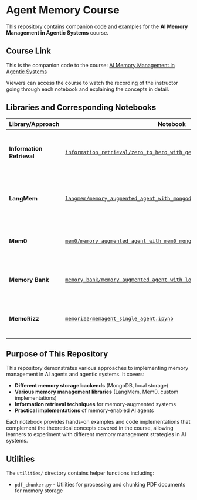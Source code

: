 # Agent Memory Course

This repository contains companion code and examples for the **AI Memory Management in Agentic Systems** course.

## Course Link

This is the companion code to the course: [AI Memory Management in Agentic Systems](https://learning.oreilly.com/live-events/ai-memory-management-in-agentic-systems/0642572179274/)

Viewers can access the course to watch the recording of the instructor going through each notebook and explaining the concepts in detail.

## Libraries and Corresponding Notebooks

| Library/Approach | Notebook | Description |
|------------------|----------|-------------|
| **Information Retrieval** | [`information_retrieval/zero_to_hero_with_genai_with_mongodb_openai.ipynb`](information_retrieval/zero_to_hero_with_genai_with_mongodb_openai.ipynb) | Zero to hero guide using MongoDB and OpenAI for generative AI applications |
| **LangMem** | [`langmem/memory_augmented_agent_with_mongodb.ipynb`](langmem/memory_augmented_agent_with_mongodb.ipynb) | Memory-augmented agent implementation using MongoDB |
| **Mem0** | [`mem0/memory_augmented_agent_with_mem0_mongodb.ipynb`](mem0/memory_augmented_agent_with_mem0_mongodb.ipynb) | Memory-augmented agent using Mem0 library with MongoDB |
| **Memory Bank** | [`memory_bank/memory_augmented_agent_with_local_memory.ipynb`](memory_bank/memory_augmented_agent_with_local_memory.ipynb) | Memory-augmented agent with local memory implementation |
| **MemoRizz** | [`memorizz/memagent_single_agent.ipynb`](memorizz/memagent_single_agent.ipynb) | Single agent memory implementation with MemoRizz framework |

## Purpose of This Repository

This repository demonstrates various approaches to implementing memory management in AI agents and agentic systems. It covers:

- **Different memory storage backends** (MongoDB, local storage)
- **Various memory management libraries** (LangMem, Mem0, custom implementations)
- **Information retrieval techniques** for memory-augmented systems
- **Practical implementations** of memory-enabled AI agents

Each notebook provides hands-on examples and code implementations that complement the theoretical concepts covered in the course, allowing learners to experiment with different memory management strategies in AI systems.

## Utilities

The `utilities/` directory contains helper functions including:
- `pdf_chunker.py` - Utilities for processing and chunking PDF documents for memory storage
